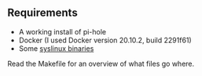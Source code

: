 ## Requirements

* A working install of pi-hole
* Docker (I used Docker version 20.10.2, build 2291f61)
* Some [syslinux binaries](https://wiki.syslinux.org/wiki/index.php?title=Download)

Read the Makefile for an overview of what files go where.


